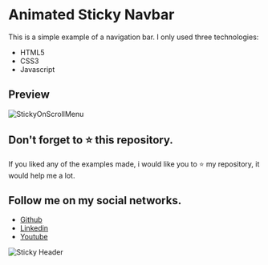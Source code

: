 # Animated Sticky Navbar

This is a simple example of a navigation bar. I only used three technologies:

- HTML5
- CSS3
- Javascript

## Preview

![StickyOnScrollMenu](https://user-images.githubusercontent.com/57104916/144175444-126e1379-866b-49dd-b114-78eaef1129e0.gif)

## Don't forget to ⭐ this repository.

If you liked any of the examples made, i would like you to ⭐ my repository, it would help me a lot.

## Follow me on my social networks.

- [Github](https://github.com/OrlandoDuranPY)
- [Linkedin](https://www.linkedin.com/in/orlandoduranpy/)
- [Youtube](https://www.youtube.com/channel/UCjyik2OU1z9zQoTeg3tyDAQ)

![Sticky Header](https://user-images.githubusercontent.com/57104916/144188098-b93eb3ff-f775-48f9-bf1c-60276ccc8935.png)
